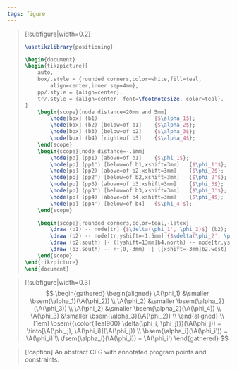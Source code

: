 ```yaml
---
tags: figure
---
```


> [!subfigure|width=0.2]
> ```tikz
> \usetikzlibrary{positioning}
>
> \begin{document}
> \begin{tikzpicture}[
>     auto,
>     box/.style = {rounded corners,color=white,fill=teal,
>         align=center,inner sep=4mm},
>     pp/.style = {align=center},
>     tr/.style = {align=center, font=\footnotesize, color=teal},
> ]
>     \begin{scope}[node distance=20mm and 5mm]
>         \node[box] (b1)                  {$\alpha_1$};
>         \node[box] (b2) [below=of b1]    {$\alpha_2$};
>         \node[box] (b3) [below=of b2]    {$\alpha_3$};
>         \node[box] (b4) [right=of b3]    {$\alpha_4$};
>     \end{scope}
>     \begin{scope}[node distance=-.5mm]
>         \node[pp] (pp1) [above=of b1]    {$\phi_1$};
>         \node[pp] (pp1') [below=of b1,xshift=3mm]   {$\phi_1'$};
>         \node[pp] (pp2) [above=of b2,xshift=3mm]    {$\phi_2$};
>         \node[pp] (pp2') [below=of b2,xshift=3mm]   {$\phi_2'$};
>         \node[pp] (pp3) [above=of b3,xshift=3mm]    {$\phi_3$};
>         \node[pp] (pp3') [below=of b3,xshift=3mm]   {$\phi_3'$};
>         \node[pp] (pp4) [above=of b4,xshift=3mm]    {$\phi_4$};
>         \node[pp] (pp4') [below=of b4]   {$\phi_4'$};
>     \end{scope}
>
>     \begin{scope}[rounded corners,color=teal,-latex]
>         \draw (b1) -- node[tr] {$\delta(\phi_1', \phi_2)$} (b2);
>         \draw (b2) -- node[tr,yshift=-1.5mm] {$\delta(\phi_2', \phi_3)$} (b3);
>         \draw (b2.south) |- ([yshift=13mm]b4.north) -- node[tr,yshift=2mm] {$\delta(\phi_2', \phi_4)$} (b4.north);
>         \draw (b3.south) -- ++(0,-3mm) -| ([xshift=-3mm]b2.west) node[tr,left] {$\delta(\phi_3', \phi_2)$} |- ([yshift=4mm]b2.north) -- (b2.north);
>     \end{scope}
> \end{tikzpicture}
> \end{document}
> ```

> [!subfigure|width=0.3]
> $$
> \begin{gathered}
> \begin{aligned}
>     \A(\phi_1) &\smaller \bsem{\alpha_1}(\A(\phi_2)) \\
>     \A(\phi_2) &\smaller \bsem{\alpha_2}(\A(\phi_3)) \\
>     \A(\phi_2) &\smaller \bsem{\alpha_2}(\A(\phi_4)) \\
>     \A(\phi_3) &\smaller \bsem{\alpha_3}(\A(\phi_2)) \\
> \end{aligned} \\[1em]
> \bsem{{\color{Teal900} \delta(\phi_i, \phi_j)}}(\A(\phi_j)) = \tinto[\A(\phi_j), \A(\phi_i)](\A(\phi_j)) \\
> \bsem{\alpha_i}(\A(\phi_i')) = \A(\phi_i) \\
> \fsem{\alpha_i}(\A(\phi_i)) = \A(\phi_i')
> \end{gathered}
> $$

> [!caption]
> An abstract CFG with annotated program points and constraints.
